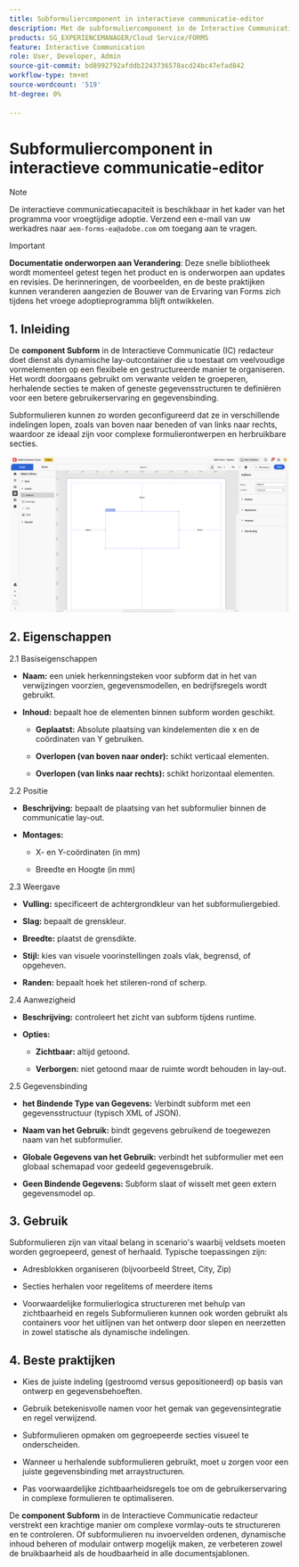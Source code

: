 ```yaml
---
title: Subformuliercomponent in interactieve communicatie-editor
description: Met de subformuliercomponent in de Interactive Communication Editor in AEM Forms kunt u meerdere formulierelementen op een flexibele en gestructureerde manier ordenen.
products: SG_EXPERIENCEMANAGER/Cloud Service/FORMS
feature: Interactive Communication
role: User, Developer, Admin
source-git-commit: bd8992792afddb2243736578acd24bc47efad842
workflow-type: tm+mt
source-wordcount: '519'
ht-degree: 0%

---
```



# Subformuliercomponent in interactieve communicatie-editor

>[!NOTE]
>
> De interactieve communicatiecapaciteit is beschikbaar in het kader van het programma voor vroegtijdige adoptie. Verzend een e-mail van uw werkadres naar `aem-forms-ea@adobe.com` om toegang aan te vragen.

>[!IMPORTANT]
>
> **Documentatie onderworpen aan Verandering**: Deze snelle bibliotheek wordt momenteel getest tegen het product en is onderworpen aan updates en revisies. De herinneringen, de voorbeelden, en de beste praktijken kunnen veranderen aangezien de Bouwer van de Ervaring van Forms zich tijdens het vroege adoptieprogramma blijft ontwikkelen.

## &#x200B;1. Inleiding

De **component Subform** in de Interactieve Communicatie (IC) redacteur doet dienst als dynamische lay-outcontainer die u toestaat om veelvoudige vormelementen op een flexibele en gestructureerde manier te organiseren. Het wordt doorgaans gebruikt om verwante velden te groeperen, herhalende secties te maken of geneste gegevensstructuren te definiëren voor een betere gebruikerservaring en gegevensbinding.

Subformulieren kunnen zo worden geconfigureerd dat ze in verschillende indelingen lopen, zoals van boven naar beneden of van links naar rechts, waardoor ze ideaal zijn voor complexe formulierontwerpen en herbruikbare secties.

![ vind IC Docu ](/help/forms/interactive-communication/assets/subform.png)

## &#x200B;2. Eigenschappen

2.1 Basiseigenschappen

- **Naam:** een uniek herkenningsteken voor subform dat in het van verwijzingen voorzien, gegevensmodellen, en bedrijfsregels wordt gebruikt.

- **Inhoud:** bepaalt hoe de elementen binnen subform worden geschikt.

   - **Geplaatst:** Absolute plaatsing van kindelementen die x en de coördinaten van Y gebruiken.

   - **Overlopen (van boven naar onder):** schikt verticaal elementen.

   - **Overlopen (van links naar rechts):** schikt horizontaal elementen.

2.2 Positie

- **Beschrijving:** bepaalt de plaatsing van het subformulier binnen de communicatie lay-out.

- **Montages:**

   - X- en Y-coördinaten (in mm)

   - Breedte en Hoogte (in mm)

2.3 Weergave

- **Vulling:** specificeert de achtergrondkleur van het subformuliergebied.

- **Slag:** bepaalt de grenskleur.

- **Breedte:** plaatst de grensdikte.

- **Stijl:** kies van visuele voorinstellingen zoals vlak, begrensd, of opgeheven.

- **Randen:** bepaalt hoek het stileren-rond of scherp.

2.4 Aanwezigheid

- **Beschrijving:** controleert het zicht van subform tijdens runtime.

- **Opties:**

   - **Zichtbaar:** altijd getoond.

   - **Verborgen:** niet getoond maar de ruimte wordt behouden in lay-out.

2.5 Gegevensbinding

- **het Bindende Type van Gegevens:** Verbindt subform met een gegevensstructuur (typisch XML of JSON).

- **Naam van het Gebruik:** bindt gegevens gebruikend de toegewezen naam van het subformulier.

- **Globale Gegevens van het Gebruik:** verbindt het subformulier met een globaal schemapad voor gedeeld gegevensgebruik.

- **Geen Bindende Gegevens:** Subform slaat of wisselt met geen extern gegevensmodel op.

## &#x200B;3. Gebruik

Subformulieren zijn van vitaal belang in scenario&#39;s waarbij veldsets moeten worden gegroepeerd, genest of herhaald. Typische toepassingen zijn:

- Adresblokken organiseren (bijvoorbeeld Street, City, Zip)

- Secties herhalen voor regelitems of meerdere items

- Voorwaardelijke formulierlogica structureren met behulp van zichtbaarheid en regels
Subformulieren kunnen ook worden gebruikt als containers voor het uitlijnen van het ontwerp door slepen en neerzetten in zowel statische als dynamische indelingen.

## &#x200B;4. Beste praktijken

- Kies de juiste indeling (gestroomd versus gepositioneerd) op basis van ontwerp en gegevensbehoeften.

- Gebruik betekenisvolle namen voor het gemak van gegevensintegratie en regel verwijzend.

- Subformulieren opmaken om gegroepeerde secties visueel te onderscheiden.

- Wanneer u herhalende subformulieren gebruikt, moet u zorgen voor een juiste gegevensbinding met arraystructuren.

- Pas voorwaardelijke zichtbaarheidsregels toe om de gebruikerservaring in complexe formulieren te optimaliseren.

De **component Subform** in de Interactieve Communicatie redacteur verstrekt een krachtige manier om complexe vormlay-outs te structureren en te controleren. Of subformulieren nu invoervelden ordenen, dynamische inhoud beheren of modulair ontwerp mogelijk maken, ze verbeteren zowel de bruikbaarheid als de houdbaarheid in alle documentsjablonen.


